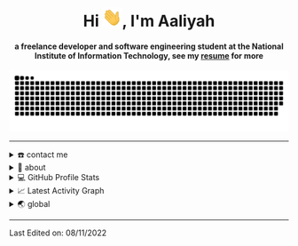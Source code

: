 <div align="center">
<h1 align="center">Hi <img width="35" src="https://github.com/1999AZZAR/1999AZZAR/blob/main/resources/img/waving.gif">, I'm Aaliyah</h1>
<h4 align="center">a freelance developer and software engineering student at the National Institute of Information Technology, see my <a href="https://resume.io/r/DWk9ap56u" target="_blank">resume</a> for more</h4>
</div>

<div align="center">
  <a href="https://leeyah.vercel.app/" target="_blank">
  <img  src="https://github.com/1999AZZAR/1999AZZAR/blob/main/resources/img/grid-snake.svg"
       alt="snake" /></a>
</div>

-----
<details>
  <summary>☎️ contact me</summary>
<div>
  <samp>
    <h2 align="center">you can reach me by:</h2>
    <p align="center">
      <br/>
      <a href="https://www.linkedin.com/in/aaliyah-junaid-b541aa233" target="blank"><img align="center"
         src="https://img.shields.io/badge/linkedin-%231DA1F2.svg?style=for-the-badge&logo=linkedin&logoColor=white"
         alt="azzar" height="30"/></a>
      <a href="https://github.com/Leeyah-123/" target="blank"><img align="center"
         src="https://img.shields.io/badge/facebook-4267B2.svg?style=for-the-badge&logo=facebook&logoColor=white"
         alt="azzar" height="30"/></a>
      <a href="junaidaaliyah260@gmail.com" target="blank"><img align="center"
         src="https://img.shields.io/badge/gmail-EA4335.svg?style=for-the-badge&logo=gmail&logoColor=white"
         alt="azzar" height="30"/></a>
    </p>
  <p align="center">
<!--       <a href="https://wa.me/+2349054253327" target="blank"><img align="center"
         src="https://img.shields.io/badge/whatsapp-4B7F1.svg?style=for-the-badge&logo=whatsapp&logoColor=white"
         alt="azzar" height="30"/></a> -->
      <a href="https://twitter.com/JunaidAaliyah" target="blank"><img align="center"
         src="https://img.shields.io/badge/twitter-1DA1F2.svg?style=for-the-badge&logo=twitter&logoColor=white"
         alt="azzar" height="30"/></a>
      <br>
    </p>
  </samp>
</div>
</details>

<details>
  <summary>🧮 about</summary>
<div>
<samp>
<h2 align="center">About this Account</h2>
   <p align="center">
  <a href="https://leeyah.vercel.app/" target="blank"><img align="center" 
     src="https://komarev.com/ghpvc/?username=Leeyah-123&style=for-the-badge&label=PROFILE+VIEWS" height="25"
     alt="views count" /></a>
  <a href="https://leeyah.vercel.app/"><img align="center" 
     src="https://img.shields.io/website?down_message=offline&style=for-the-badge&up_message=online&url=https%3A%2F%2F1999azzar.github.io%2F1999AZZAR%2F" height="25"
     alt="website" /></a>
  </p>
  <p align="center">
  <a href="https://www.codefactor.io/repository/github/1999azzar/1999azzar/overview/main"><img align="center"
     src="https://www.codefactor.io/repository/github/1999azzar/1999azzar/badge/main" height="25"
     alt="CodeFactor" /></a>
  <a href="github.com/1999AZZAR" target="blank"><img align="center" 
     src="https://github.com/1999AZZAR/1999AZZAR/actions/workflows/pages/pages-build-deployment/badge.svg" height="25"
     alt="page built"/></a>
  </p>
 <p align="center">
  <a href="https://leeyah.vercel.app/" target="blank"><img align="center" 
     src="https://img.shields.io/github/license/Leeyah-123/Leeyah-123?color=purple&style=for-the-badge" height="25"
     alt="lisense" /></a>
  <a href="https://leeyah.vercel.app/"><img align="center"
     src="https://forthebadge.com/images/badges/works-on-my-machine.svg" height="25"
     alt="work on my machine" /></a>
 </p>
 </samp>
</div>
</details>
  
<details> 
  <summary>💻 GitHub Profile Stats</summary>
  <div>
  <samp>
    <h2 align="center"> Github stats </h2>
      <br/>
    <details open>
  <summary><h3>Languages</h3></summary>
            <p align="center">
        <a href="https://leeyah.vercel.app/">
          <img src="https://github-readme-stats.vercel.app/api/top-langs/?username=Leeyah-123&langs_count=6&theme=gruvbox&layout=compact&hide_border=true"
          alt="Leeyah-123 :: overall Top Langs " /></a>
      </p>
        <p align="center">
          <a href="https://leeyah.vercel.app/">
          <img width="45%" src="https://github-profile-summary-cards.vercel.app/api/cards/repos-per-language?username=Leeyah-123&theme=gruvbox&layout=compact&hide_border=true"
          alt="Leeyah-123 :: Top Langs by repo" />
          <img width="45%" src="https://github-profile-summary-cards.vercel.app/api/cards/most-commit-language?username=Leeyah-123&theme=gruvbox&layout=compact&hide_border=true"
          alt="Leeyah-123 :: Top Langs by commit" />
          </a>
        </p>
</details>
    <details open>
  <summary><h3>stasistic</h3></summary>
        <p align="center">
          <a href="https://leeyah.vercel.app/">
          <img width="49.5%" src="https://github-readme-stats.vercel.app/api?username=Leeyah-123&show_icons=true&theme=gruvbox&hide_border=true" />
          <img width="49.5%" src="https://github-readme-streak-stats.herokuapp.com/?user=Leeyah-123&theme=gruvbox&hide_border=true" />
          </a>
       </p>
     <br>
     </samp>
  </div>    
</details>

<details>
  <summary>📈 Latest Activity Graph</summary>
  <samp>
  <br/>
  <h2 align="center"> latest contribution </h2>
<a href="https://github.com/ashutosh00710/github-readme-activity-graph">
  <img alt="Leeyah's Activity Graph" src="https://activity-graph.herokuapp.com/graph/?username=1999azzar&bg_color=000&color=fff&line=00E676&point=fff&hide_border=true" /></a>
<br/>
  </samp>
  </details>
  
<details>
  <summary>🌏 global</summary>
  <br/>
<details open>
  <summary>😒 random stuff</summary>
<div>
<samp>
<h2 align="center"> ascii art of my nickname </h2>
</samp>
</div>

```js
/*


      ___       ___           ___                         ___           ___     
     /  /\     /  /\         /  /\          __           /  /\         /  /\    
    /  /:/    /  /::\       /  /::\        |  |\        /  /::\       /  /:/    
   /  /:/    /  /:/\:\     /  /:/\:\       |  |:|      /  /:/\:\     /  /:/     
  /  /:/    /  /::\ \:\   /  /::\ \:\      |  |:|     /  /::\ \:\   /  /::\ ___ 
 /__/:/    /__/:/\:\ \:\ /__/:/\:\ \:\     |__|:|__  /__/:/\:\_\:\ /__/:/\:\  /\
 \  \:\    \  \:\ \:\_\/ \  \:\ \:\_\/     /  /::::\ \__\/  \:\/:/ \__\/  \:\/:/
  \  \:\    \  \:\ \:\    \  \:\ \:\      /  /:/~~~~      \__\::/       \__\::/ 
   \  \:\    \  \:\_\/     \  \:\_\/     /__/:/           /  /:/        /  /:/  
    \  \:\    \  \:\        \  \:\       \__\/           /__/:/        /__/:/   
     \__\/     \__\/         \__\/                       \__\/         \__\/    

*/
```
</details>
<br/>
</details> 

-----
Last Edited on: 08/11/2022
